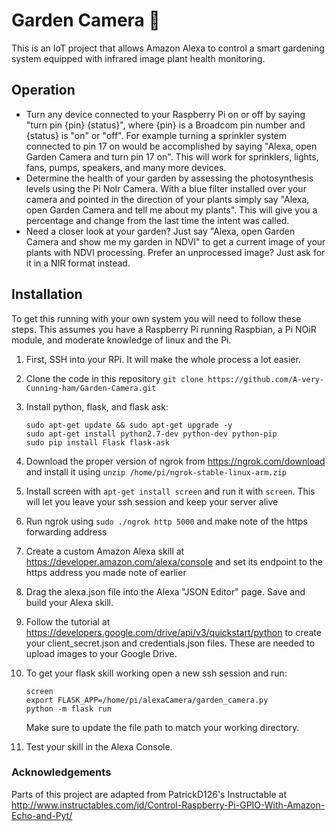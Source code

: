 # Garden Camera :seedling:
This is an IoT project that allows Amazon Alexa to control a smart gardening system equipped with infrared image plant health monitoring.
## Operation
* Turn any device connected to your Raspberry Pi on or off by saying "turn pin {pin} {status}", where {pin} is a Broadcom pin number and {status} is "on" or "off". For example turning a sprinkler system connected to pin 17 on would be accomplished by saying "Alexa, open Garden Camera and turn pin 17 on". This will work for sprinklers, lights, fans, pumps, speakers, and many more devices.
* Determine the health of your garden by assessing the photosynthesis levels using the Pi NoIr Camera. With a blue filter installed over your camera and pointed in the direction of your plants simply say "Alexa, open Garden Camera and tell me about my plants". This will give you a percentage and change from the last time the intent was called.
* Need a closer look at your garden? Just say "Alexa, open Garden Camera and show me my garden in NDVI" to get a current image of your plants with NDVI processing. Prefer an unprocessed image? Just ask for it in a NIR format instead. 


## Installation
To get this running with your own system you will need to follow these steps. This assumes you have a Raspberry Pi running Raspbian, a Pi NOiR module, and moderate knowledge of linux and the Pi.
1. First, SSH into your RPi. It will make the whole process a lot easier.
2. Clone the code in this repository ```git clone https://github.com/A-very-Cunning-ham/Garden-Camera.git```
3. Install python, flask, and flask ask:
      ```
      sudo apt-get update && sudo apt-get upgrade -y
      sudo apt-get install python2.7-dev python-dev python-pip
      sudo pip install Flask flask-ask
      ```
4. Download the proper version of ngrok from https://ngrok.com/download and install it using `unzip /home/pi/ngrok-stable-linux-arm.zip`
5. Install screen with `apt-get install screen` and run it with `screen`. This will let you leave your ssh session and keep your server alive 
6. Run ngrok using `sudo ./ngrok http 5000` and make note of the https forwarding address
7. Create a custom Amazon Alexa skill at https://developer.amazon.com/alexa/console and set its endpoint to the https address you made note of earlier
8. Drag the alexa.json file into the Alexa "JSON Editor" page. Save and build your Alexa skill.
9. Follow the tutorial at https://developers.google.com/drive/api/v3/quickstart/python to create your client_secret.json and credentials.json files. These are needed to upload images to your Google Drive.
10. To get your flask skill working open a new ssh session and run:

      ```
      screen
      export FLASK_APP=/home/pi/alexaCamera/garden_camera.py
      python -m flask run
      ```
      Make sure to update the file path to match your working directory.
11. Test your skill in the Alexa Console.

### Acknowledgements
Parts of this project are adapted from PatrickD126's Instructable at http://www.instructables.com/id/Control-Raspberry-Pi-GPIO-With-Amazon-Echo-and-Pyt/
